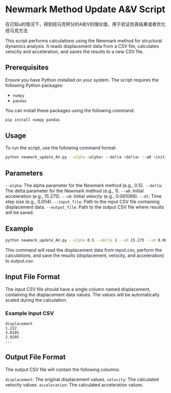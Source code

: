 # Newmark Method Update A&V Script

在已知u的情况下，得到纽马克积分的A和V的理论值，用于验证仿真结果或者优化纽马克方法

This script performs calculations using the Newmark method for structural dynamics analysis. It reads displacement data from a CSV file, calculates velocity and acceleration, and saves the results to a new CSV file.

## Prerequisites

Ensure you have Python installed on your system. The script requires the following Python packages:

- `numpy`
- `pandas`

You can install these packages using the following command:

```bash
pip install numpy pandas
```

## Usage

To run the script, use the following command format:

```bash
python newmark_update_AV.py --alpha <alpha> --delta <delta> --a0 <initial_acceleration> --v0 <initial_velocity> --dt <time_step> --input_file <input_csv> --output_file <output_csv>
```

## Parameters

`--alpha`: The alpha parameter for the Newmark method (e.g., 0.5).
`--delta`: The delta parameter for the Newmark method (e.g., 1).
`--a0`: Initial acceleration (e.g., 15.275).
`--v0`: Initial velocity (e.g., 0.061099).
`--dt`: Time step size (e.g., 0.004).
`--input_file`: Path to the input CSV file containing displacement data.
`--output_file`: Path to the output CSV file where results will be saved.

## Example

```bash
python newmark_update_AV.py --alpha 0.5 --delta 1 --a0 15.275 --v0 0.061099 --dt 0.004 --input_file input.csv --output_file output.csv
```

This command will read the displacement data from input.csv, perform the calculations, and save the results (displacement, velocity, and acceleration) to output.csv.

## Input File Format

The input CSV file should have a single column named displacement, containing the displacement data values. The values will be automatically scaled during the calculation.

### Example Input CSV

```csv
displacement
1.222
3.0101
2.9205
...
```

## Output File Format
The output CSV file will contain the following columns:

`displacement`: The original displacement values.
`velocity`: The calculated velocity values.
`acceleration`: The calculated acceleration values.
